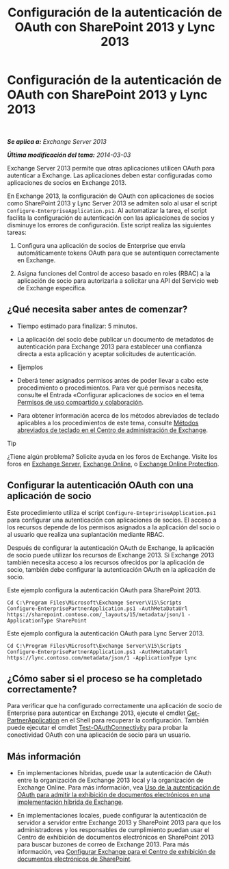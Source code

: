 ﻿---
title: 'Configuración de la autenticación de OAuth con SharePoint 2013 y Lync 2013'
TOCTitle: Configuración de la autenticación de OAuth con SharePoint 2013 y Lync 2013
ms:assetid: ca3c78a3-80cc-4df2-859f-0106bbd57a07
ms:mtpsurl: https://technet.microsoft.com/es-es/library/JJ649094(v=EXCHG.150)
ms:contentKeyID: 49895915
ms.date: 04/23/2018
mtps_version: v=EXCHG.150
ms.translationtype: HT
---

# Configuración de la autenticación de OAuth con SharePoint 2013 y Lync 2013

 

_**Se aplica a:** Exchange Server 2013_

_**Última modificación del tema:** 2014-03-03_

Exchange Server 2013 permite que otras aplicaciones utilicen OAuth para autenticar a Exchange. Las aplicaciones deben estar configuradas como aplicaciones de socios en Exchange 2013.

En Exchange 2013, la configuración de OAuth con aplicaciones de socios como SharePoint 2013 y Lync Server 2013 se admiten solo al usar el script `Configure-EnterpriseApplication.ps1`. Al automatizar la tarea, el script facilita la configuración de autenticación con las aplicaciones de socios y disminuye los errores de configuración. Este script realiza las siguientes tareas:

1.  Configura una aplicación de socios de Enterprise que envía automáticamente tokens OAuth para que se autentiquen correctamente en Exchange.

2.  Asigna funciones del Control de acceso basado en roles (RBAC) a la aplicación de socio para autorizarla a solicitar una API del Servicio web de Exchange específica.

## ¿Qué necesita saber antes de comenzar?

  - Tiempo estimado para finalizar: 5 minutos.

  - La aplicación del socio debe publicar un documento de metadatos de autenticación para Exchange 2013 para establecer una confianza directa a esta aplicación y aceptar solicitudes de autenticación.

  - Ejemplos

  - Deberá tener asignados permisos antes de poder llevar a cabo este procedimiento o procedimientos. Para ver qué permisos necesita, consulte el Entrada «Configurar aplicaciones de socio» en el tema [Permisos de uso compartido y colaboración](sharing-and-collaboration-permissions-exchange-2013-help.md).

  - Para obtener información acerca de los métodos abreviados de teclado aplicables a los procedimientos de este tema, consulte [Métodos abreviados de teclado en el Centro de administración de Exchange](keyboard-shortcuts-in-the-exchange-admin-center-exchange-online-protection-help.md).


> [!TIP]
> ¿Tiene algún problema? Solicite ayuda en los foros de Exchange. Visite los foros en <A href="https://go.microsoft.com/fwlink/p/?linkid=60612">Exchange Server</A>, <A href="https://go.microsoft.com/fwlink/p/?linkid=267542">Exchange Online</A>, o <A href="https://go.microsoft.com/fwlink/p/?linkid=285351">Exchange Online Protection</A>.



## Configurar la autenticación OAuth con una aplicación de socio

Este procedimiento utiliza el script `Configure-EntepririseApplication.ps1` para configurar una autenticación con aplicaciones de socios. El acceso a los recursos depende de los permisos asignados a la aplicación del socio o al usuario que realiza una suplantación mediante RBAC.

Después de configurar la autenticación OAuth de Exchange, la aplicación de socio puede utilizar los recursos de Exchange 2013. Si Exchange 2013 también necesita acceso a los recursos ofrecidos por la aplicación de socio, también debe configurar la autenticación OAuth en la aplicación de socio.

Este ejemplo configura la autenticación OAuth para SharePoint 2013.

    Cd C:\Program Files\Microsoft\Exchange Server\V15\Scripts
    Configure-EnterprisePartnerApplication.ps1 -AuthMetaDataUrl https://sharepoint.contoso.com/_layouts/15/metadata/json/1 -ApplicationType SharePoint

Este ejemplo configura la autenticación OAuth para Lync Server 2013.

    Cd C:\Program Files\Microsoft\Exchange Server\V15\Scripts
    Configure-EnterprisePartnerApplication.ps1 -AuthMetaDataUrl https://lync.contoso.com/metadata/json/1 -ApplicationType Lync

## ¿Cómo saber si el proceso se ha completado correctamente?

Para verificar que ha configurado correctamente una aplicación de socio de Enterprise para autenticar en Exchange 2013, ejecute el cmdlet [Get-PartnerApplication](https://technet.microsoft.com/es-es/library/jj218721\(v=exchg.150\)) en el Shell para recuperar la configuración. También puede ejecutar el cmdlet [Test-OAuthConnectivity](https://technet.microsoft.com/es-es/library/jj218623\(v=exchg.150\)) para probar la conectividad OAuth con una aplicación de socio para un usuario.

## Más información

  - En implementaciones híbridas, puede usar la autenticación de OAuth entre la organización de Exchange 2013 local y la organización de Exchange Online. Para más información, vea [Uso de la autenticación de OAuth para admitir la exhibición de documentos electrónicos en una implementación híbrida de Exchange](using-oauth-authentication-to-support-ediscovery-in-an-exchange-hybrid-deployment-exchange-2013-help.md).

  - En implementaciones locales, puede configurar la autenticación de servidor a servidor entre Exchange 2013 y SharePoint 2013 para que los administradores y los responsables de cumplimiento puedan usar el Centro de exhibición de documentos electrónicos en SharePoint 2013 para buscar buzones de correo de Exchange 2013. Para más información, vea [Configurar Exchange para el Centro de exhibición de documentos electrónicos de SharePoint](configure-exchange-for-sharepoint-ediscovery-center-exchange-2013-help.md).

